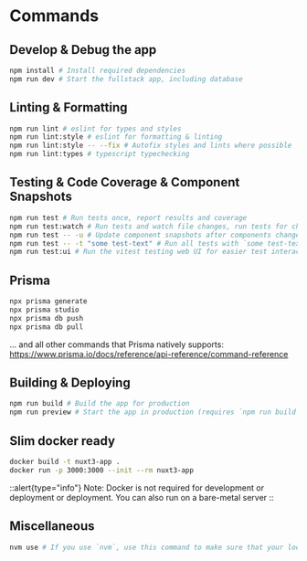 # Commands

## Develop & Debug the app

```sh
npm install # Install required dependencies
npm run dev # Start the fullstack app, including database
```

## Linting & Formatting

```sh
npm run lint # eslint for types and styles
npm run lint:style # eslint for formatting & linting
npm run lint:style -- --fix # Autofix styles and lints where possible
npm run lint:types # typescript typechecking
```

## Testing & Code Coverage & Component Snapshots

```sh
npm run test # Run tests once, report results and coverage
npm run test:watch # Run tests and watch file changes, run tests for changed files
npm run test -- -u # Update component snapshots after components changed
npm run test -- -t "some test-text" # Run all tests with `some test-text` in their `test(...)` description
npm run test:ui # Run the vitest testing web UI for easier test interaction
```

## Prisma

```sh
npx prisma generate
npx prisma studio
npx prisma db push
npx prisma db pull
```

... and all other commands that Prisma natively supports: https://www.prisma.io/docs/reference/api-reference/command-reference

## Building & Deploying

```sh
npm run build # Build the app for production
npm run preview # Start the app in production (requires `npm run build` beforehand)
```

## Slim docker ready

```sh
docker build -t nuxt3-app .
docker run -p 3000:3000 --init --rm nuxt3-app
```
::alert{type="info"}
Note: Docker is not required for development or deployment or deployment. You can also run on a bare-metal server
::

## Miscellaneous

```sh
nvm use # If you use `nvm`, use this command to make sure that your local environment uses the correct, required node version
```
